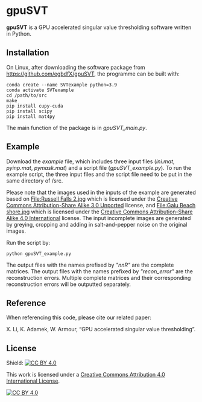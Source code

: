 # gpuSVT

**gpuSVT** is a GPU accelerated singular value thresholding software written in Python.

## Installation

On Linux, after downloading the software package from https://github.com/egbdfX/gpuSVT, the programme can be built with:
```
conda create --name SVTexample python=3.9
conda activate SVTexample
cd /path/to/src
make
pip install cupy-cuda
pip install scipy
pip install mat4py
```
The main function of the package is in *gpuSVT_main.py*.

## Example

Download the *example* file, which includes three input files (*ini.mat*, *pyinp.mat*, *pymask.mat*) and a script file (*gpuSVT_example.py*). To run the example script, the three input files and the script file need to be put in the same directory of /src.

Please note that the images used in the inputs of the example are generated based on [File:Russell Falls 2.jpg](https://commons.wikimedia.org/wiki/File:Russell_Falls_2.jpg) which is licensed under the [Creative Commons Attribution-Share Alike 3.0 Unported](https://creativecommons.org/licenses/by-sa/3.0/deed.en) license, and [File:Galu Beach shore.jpg](https://commons.wikimedia.org/wiki/File:Galu_Beach_shore.jpg) which is licensed under the [Creative Commons Attribution-Share Alike 4.0 International](https://creativecommons.org/licenses/by-sa/4.0/deed.en) license. The input incomplete images are generated by greying, cropping and adding in salt-and-pepper noise on the original images.

Run the script by:
```
python gpuSVT_example.py
```
The output files with the names prefixed by *"nnR"* are the complete matrices. The output files with the names prefixed by *"recon_error"* are the reconstruction errors. Multiple complete matrices and their corresponding reconstruction errors will be outputted separately.

## Reference

When referencing this code, please cite our related paper:

X. Li, K. Adamek, W. Armour, “GPU accelerated singular value thresholding”.

## License

Shield: [![CC BY 4.0][cc-by-shield]][cc-by]

This work is licensed under a
[Creative Commons Attribution 4.0 International License][cc-by].

[![CC BY 4.0][cc-by-image]][cc-by]

[cc-by]: http://creativecommons.org/licenses/by/4.0/
[cc-by-image]: https://i.creativecommons.org/l/by/4.0/88x31.png
[cc-by-shield]: https://img.shields.io/badge/License-CC%20BY%204.0-lightgrey.svg
